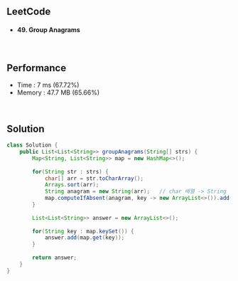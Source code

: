 ## LeetCode

- #### 49. Group Anagrams

<br>

## Performance

- Time : 7 ms (67.72%)
- Memory : 47.7 MB (65.66%)

<br>

## Solution

```java
class Solution {
    public List<List<String>> groupAnagrams(String[] strs) {
        Map<String, List<String>> map = new HashMap<>();
        
        for(String str : strs) {
            char[] arr = str.toCharArray();
            Arrays.sort(arr);
            String anagram = new String(arr);   // char 배열 -> String
            map.computeIfAbsent(anagram, key -> new ArrayList<>()).add(str);
        }
        
        List<List<String>> answer = new ArrayList<>();
        
        for(String key : map.keySet()) {
            answer.add(map.get(key));
        }
        
        return answer;
    }
}
```